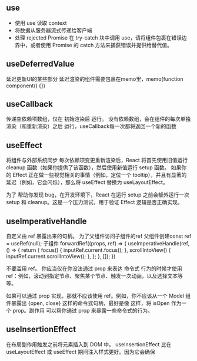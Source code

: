 ## use
- 使用 use 读取 context
- 将数据从服务器流式传递给客户端
- 处理 rejected Promise
在 try-catch 块中调用 use，请将组件包裹在错误边界中，或者使用 Promise 的 catch 方法来捕获错误并提供给替代值。

## useDeferredValue
延迟更新UI的某些部分
延迟渲染的组件需要包裹在memo里，memo(function component() {})

## useCallback
传递空依赖项数组，仅在 初始渲染后 运行。
没有依赖数组，会在组件的每次单独渲染（和重新渲染）之后 运行，useCallback每一次都将返回一个新的函数

## useEffect
将组件与外部系统同步
每次依赖项变更重新渲染后，React 将首先使用旧值运行 cleanup 函数（如果你提供了该函数），然后使用新值运行 setup 函数。
如果你的 Effect 正在做一些视觉相关的事情（例如，定位一个 tooltip），并且有显著的延迟（例如，它会闪烁），那么将 useEffect 替换为 useLayoutEffect。

为了 帮助你发现 bug，在开发环境下，React 在运行 setup 之前会额外运行一次setup 和 cleanup。这是一个压力测试，用于验证 Effect 逻辑是否正确实现。

## useImperativeHandle
自定义由 ref 暴露出来的句柄。
为了父组件访问子组件的ref
父组件创建const ref = useRef(null);
子组件 forwardRef((props, ref) => {
    useImperativeHandle(ref, () => {
    return {
      focus() {
        inputRef.current.focus();
      },
      scrollIntoView() {
        inputRef.current.scrollIntoView();
      },
    };
  }, []);
})

不要滥用 ref。 你应当仅在你没法通过 prop 来表达 命令式 行为的时候才使用 ref：例如，滚动到指定节点、聚焦某个节点、触发一次动画，以及选择文本等等。

如果可以通过 prop 实现，那就不应该使用 ref。例如，你不应该从一个 Model 组件暴露出 {open, close} 这样的命令式句柄，最好是像 <Modal isOpen={isOpen} /> 这样，将 isOpen 作为一个 prop。副作用 可以帮你通过 prop 来暴露一些命令式的行为。



## useInsertionEffect
在布局副作用触发之前将元素插入到 DOM 中。
useInsertionEffect 比在 useLayoutEffect 或 useEffect 期间注入样式更好。因为它会确保 <style> 标签在其它 Effect 运行前被注入。否则，正常的 Effect 中的布局计算将由于过时的样式而出错。
if (typeof window === 'undefined') {
  collectedRulesSet.add(rule);
}
## useLayoutEffect
useLayoutEffect 可能会影响性能。尽可能使用 useEffect。
useLayoutEffect 是 useEffect 的一个版本，在浏览器重新绘制屏幕之前触发。

## useMemo
在每次重新渲染的时候能够缓存计算的结果。
要缓存计算值的函数。它应该是一个没有任何参数的纯函数，并且可以返回任意类型。

## useOptimistic
更乐观地更新用户界面


## useReducer
useReducer 和 useState 非常相似，但是它可以让你把状态更新逻辑从事件处理函数中移动到组件外部。
const [state, dispatch] = useReducer(reducer, { name: 'Taylor', age: 42 });
state 是只读的。即使是对象或数组也不要尝试修改它：

## useRef
帮助引用一个不需要渲染的值。可以是intervalId等
ref不会触发重新渲染

## useState
同一事件中进行多次更新，如果直接修改变量只会执行一次，因为不会更新已经运行代码中的状态，可以使用更新函数

## useSyncExternalStore
useSyncExternalStore是一个让你订阅外部 store 

## useTransition
在不阻塞 UI 的情况下更新状态

cache 也推荐用于 记忆化数据获取，而 useMemo 只应用于计算。应该使用 memo 防止组件在其 props 未更改时重新渲染。

## lazy
const component = lazy(() => import('component'))
在组件第一次渲染前延迟加载这个组件的代码，组件将被缓存


## startTransition
在不阻塞UI的情况下更新state，函数必须是同步的
startTransition(() => {
  setTab(nextTab);
});


指针事件包含鼠标事件


forwardRef 允许组件使用 ref 将 DOM 节点暴露给父组件。

useAsyncEffect



# 为什么类组件的渲染方法返回 ReactNode，而函数组件返回 ReactElement？

在React开发中，JSX.Element、ReactNode 和 ReactElement 这三个类型分别代表不同级别的React组件树中的元素，它们在不同的上下文中有着各自的用途。
以下是它们的区别及使用场景的概述：

JSX.Element

定义：
JSX.Element 是当你编写 JSX 语法时，编译器（如Babel）将这些语法转化为等效的 React.createElement() 调用所返回的对象类型。例如，以下 JSX 代码：

const myElement = <div>Hello, World!</div>;
在编译后实际上会变为：

const myElement = React.createElement("div", null, "Hello, World!");
这里的 myElement 类型就是 JSX.Element。

使用场景：

作为组件的返回值：在React组件中，当你直接返回一个JSX表达式（如 <div>...</div>），该组件的返回类型就是 JSX.Element。
作为函数参数：当某个函数接受一个React元素作为参数时，可以将其类型声明为 JSX.Element。例如，一个负责渲染特定元素的高阶组件（HOC）可能有这样的签名：
function withSomeEnhancement(WrappedComponent: React.ComponentType): (props: Props) => JSX.Element { ... }
作为数组元素或对象属性：当需要存储或传递一系列React元素（如在数组中存储多个子组件，或在对象字面量中作为属性值）时，这些元素的类型应为 JSX.Element。
ReactNode

定义：
ReactNode 是一个更宽泛的类型，它包含了所有React认为合法的“节点”，不仅包括 JSX.Element，还包括以下几种类型：

字符串（string）
数字（number）
布尔值（boolean）
null 或 undefined
ReactFragment（由数组或<>...</>语法创建的多个并列子元素）
ReactPortal（用于将子元素插入到DOM的其他位置，如ReactDOM.createPortal()返回的类型）
使用场景：

作为组件的children属性：当一个组件允许接收任意类型的子元素（不仅仅是单一的React元素）时，其 children 属性类型通常被声明为 ReactNode。
这样可以接收字符串、数字、布尔值、空值、React元素数组、Fragments等。
泛型约束：在需要处理可能包含多种React节点类型的集合或结构时，可以使用 ReactNode 作为泛型约束，确保这些结构只包含React认可的节点类型。
ReactElement

定义：
ReactElement 是React组件树中的基础构建块，是一个JavaScript对象，表示一个具体的React组件实例及其相关的属性和子元素。它的结构通常如下：

interface ReactElement<P = any, T extends string | JSXElementConstructor<any> = string | JSXElementConstructor<any>> {
  type: T;
  props: P;
  key?: Key | null;
}
其中：

type：表示组件类型，可以是字符串（HTML标签名）或一个React组件构造函数。
props：一个对象，包含传递给组件的所有属性和方法。
key：可选的，用于React内部的高效更新和排序。
使用场景：

低级别操作：直接操作React组件树（如在自定义的shouldComponentUpdate、React.Children.map等方法中）时，可能会遇到 ReactElement 对象。
类型细化：在需要确保变量或参数具体为React组件实例（而非其他ReactNode类型）时，可以使用 ReactElement 类型。
尽管在大多数情况下，JSX.Element 已足够，但在某些涉及更底层React API或高级类型技巧的场景中，可能需要明确使用 ReactElement。
总结来说：

JSX.Element：用于表示由JSX编译出的单个React元素，常用于组件返回值、函数参数和数据结构。
ReactNode：涵盖所有React允许的节点类型，包括但不限于React元素、基本类型值、Fragments和Portals，常用于组件的children属性和需要处理多种节点类型的情况。
ReactElement：最底层的React组件实例表示，用于直接操作组件树或在需要精确类型控制时使用。
在实际编码中，通常较少直接指定为 ReactElement 类型，更多使用 JSX.Element。
回到顶部
为什么类组件的渲染方法返回 ReactNode，而函数组件返回 ReactElement？
事实上，他们确实返回了不同的东西。组件返回：
render(): ReactNode;

函数是“无状态组件”：

 interface StatelessComponent<P = {}> {
    (props: P & { children?: ReactNode }, context?: any): ReactElement | null;
    // ... doesn't matter
}


# 副作用函数
‌副作用函数‌是指函数在执行过程中除了返回函数值外，还对外部环境产生额外的影响。这种影响可能包括修改全局变量、修改传入的参数或其他外部数据等。


# state
随着时间的推移而变化，并且无法从任何东西中计算出来。


# ts
const handleChange = useCallback<React.ChangeEventHandler<HTMLInputElement>>((event) => {
    setValue(event.currentTarget.value);
}, [setValue])
<input onChange="handleChange">

event: React.ChangeEvent<HTMLInputElement>

interface MyComponentProps {
  style: React.CSSProperties;
}

React 组件是常规的 JavaScript 函数，但组件的名称必须以大写字母开头，否则它们将无法运行！
